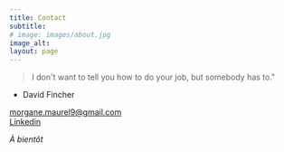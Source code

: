 ```yaml
---
title: Contact
subtitle: 
# image: images/about.jpg
image_alt:
layout: page
---
```


>I don't want to tell you how to do your job, but somebody has to."
- David Fincher

<span class="icon fab fa-google" aria-hidden="true"> <morgane.maurel9@gmail.com></span><br> 
<span class="icon fab fa-linkedin" aria-hidden="true"> [Linkedin](https://www.linkedin.com/in/morganemaurel)</span>



*À bientôt*
